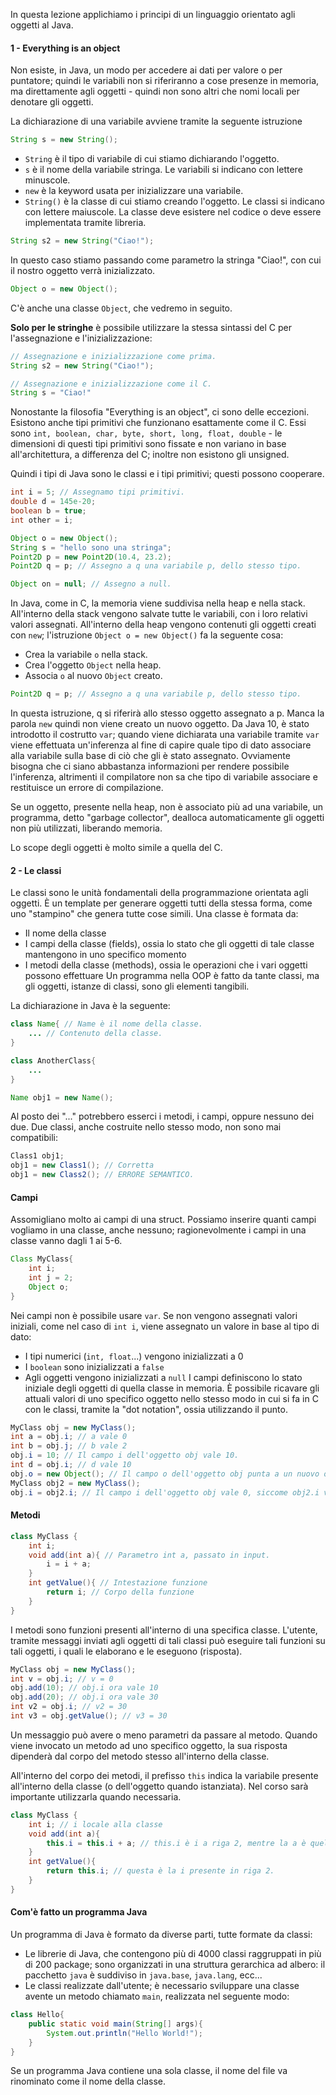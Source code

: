 In questa lezione applichiamo i principi di un linguaggio orientato agli oggetti al Java.

#### 1 - Everything is an object
Non esiste, in Java, un modo per accedere ai dati per valore o per puntatore; quindi le variabili non si riferiranno a cose presenze in memoria, ma direttamente agli oggetti - quindi non sono altri che nomi locali per denotare gli oggetti. 

La dichiarazione di una variabile avviene tramite la seguente istruzione
```java
String s = new String();
```
- `String` è il tipo di variabile di cui stiamo dichiarando l'oggetto.
- `s` è il nome della variabile stringa. Le variabili si indicano con lettere minuscole.
- `new` è la keyword usata per inizializzare una variabile.
- `String()` è la classe di cui stiamo creando l'oggetto. Le classi si indicano con lettere maiuscole. La classe deve esistere nel codice o deve essere implementata tramite libreria.
```java
String s2 = new String("Ciao!");
```
In questo caso stiamo passando come parametro la stringa "Ciao!", con cui il nostro oggetto verrà inizializzato. 
```java
Object o = new Object();
```
C'è anche una classe `Object`, che vedremo in seguito.

**Solo per le stringhe** è possibile utilizzare la stessa sintassi del C per l'assegnazione e l'inizializzazione:
```java
// Assegnazione e inizializzazione come prima.
String s2 = new String("Ciao!");

// Assegnazione e inizializzazione come il C.
String s = "Ciao!"
```

Nonostante la filosofia "Everything is an object", ci sono delle eccezioni. Esistono anche tipi primitivi che funzionano esattamente come il C. Essi sono `int, boolean, char, byte, short, long, float, double` - le dimensioni di questi tipi primitivi sono fissate e non variano in base all'architettura, a differenza del C; inoltre non esistono gli unsigned. 

Quindi i tipi di Java sono le classi e i tipi primitivi; questi possono cooperare.

```java
int i = 5; // Assegnamo tipi primitivi.
double d = 145e-20;
boolean b = true;
int other = i;

Object o = new Object();
String s = "hello sono una stringa";
Point2D p = new Point2D(10.4, 23.2);
Point2D q = p; // Assegno a q una variabile p, dello stesso tipo.

Object on = null; // Assegno a null.
```

In Java, come in C, la memoria viene suddivisa nella heap e nella stack. All'interno della stack vengono salvate tutte le variabili, con i loro relativi valori assegnati. All'interno della heap vengono contenuti gli oggetti creati con `new`; l'istruzione `Object o = new Object()` fa la seguente cosa:
- Crea la variabile `o` nella stack.
- Crea l'oggetto `Object` nella heap.
- Associa `o` al nuovo `Object` creato.
```java
Point2D q = p; // Assegno a q una variabile p, dello stesso tipo.
```
In questa istruzione, q si riferirà allo stesso oggetto assegnato a p. Manca la parola `new` quindi non viene creato un nuovo oggetto.
Da Java 10, è stato introdotto il costrutto `var`; quando viene dichiarata una variabile tramite `var` viene effettuata un'inferenza al fine di capire quale tipo di dato associare alla variabile sulla base di ciò che gli è stato assegnato. Ovviamente bisogna che ci siano abbastanza informazioni per rendere possibile l'inferenza, altrimenti il compilatore non sa che tipo di variabile associare e restituisce un errore di compilazione.

Se un oggetto, presente nella heap, non è associato più ad una variabile, un programma, detto "garbage collector", dealloca automaticamente gli oggetti non più utilizzati, liberando memoria.

Lo scope degli oggetti è molto simile a quella del C.
#### 2 - Le classi
Le classi sono le unità fondamentali della programmazione orientata agli oggetti. È un template per generare oggetti tutti della stessa forma, come uno "stampino" che genera tutte cose simili. Una classe è formata da:
- Il nome della classe
- I campi della classe (fields), ossia lo stato che gli oggetti di tale classe mantengono in uno specifico momento
- I metodi della classe (methods), ossia le operazioni che i vari oggetti possono effettuare
Un programma nella OOP è fatto da tante classi, ma gli oggetti, istanze di classi, sono gli elementi tangibili.

La dichiarazione in Java è la seguente:
```java
class Name{ // Name è il nome della classe.
	... // Contenuto della classe.
}

class AnotherClass{
	...
}

Name obj1 = new Name();
```
Al posto dei "..." potrebbero esserci i metodi, i campi, oppure nessuno dei due.
Due classi, anche costruite nello stesso modo, non sono mai compatibili:
```java 
Class1 obj1;
obj1 = new Class1(); // Corretta
obj1 = new Class2(); // ERRORE SEMANTICO.
```

#### Campi
Assomigliano molto ai campi di una struct. 
Possiamo inserire quanti campi vogliamo in una classe, anche nessuno; ragionevolmente i campi in una classe vanno dagli 1 ai 5-6.
```java
Class MyClass{
	int i;
	int j = 2;
	Object o;
}
```
Nei campi non è possibile usare `var`. Se non vengono assegnati valori iniziali, come nel caso di `int i`, viene assegnato un valore in base al tipo di dato:
- I tipi numerici (`int, float`...) vengono inizializzati a 0
- I `boolean` sono inizializzati a `false`
- Agli oggetti vengono inizializzati a `null`
I campi definiscono lo stato iniziale degli oggetti di quella classe in memoria. È possibile ricavare gli attuali valori di uno specifico oggetto nello stesso modo in cui si fa in C con le classi, tramite la "dot notation", ossia utilizzando il punto.
```java
MyClass obj = new MyClass();
int a = obj.i; // a vale 0
int b = obj.j; // b vale 2
obj.i = 10; // Il campo i dell'oggetto obj vale 10.
int d = obj.i; // d vale 10
obj.o = new Object(); // Il campo o dell'oggetto obj punta a un nuovo oggetto creato in memoria, di tipo Object.
MyClass obj2 = new MyClass(); 
obj.i = obj2.i; // Il campo i dell'oggetto obj vale 0, siccome obj2.i vale 0.
```

#### Metodi
```java
class MyClass {
	int i;
	void add(int a){ // Parametro int a, passato in input.
		i = i + a;
	}
	int getValue(){ // Intestazione funzione
 		return i; // Corpo della funzione
	}
}
```
I metodi sono funzioni presenti all'interno di una specifica classe. L'utente, tramite messaggi inviati agli oggetti di tali classi può eseguire tali funzioni su tali oggetti, i quali le elaborano e le eseguono (risposta). 
```java
MyClass obj = new MyClass();
int v = obj.i; // v = 0
obj.add(10); // obj.i ora vale 10
obj.add(20); // obj.i ora vale 30
int v2 = obj.i; // v2 = 30
int v3 = obj.getValue(); // v3 = 30
```
Un messaggio può avere o meno parametri da passare al metodo. Quando viene invocato un metodo ad uno specifico oggetto, la sua risposta dipenderà dal corpo del metodo stesso all'interno della classe. 

All'interno del corpo dei metodi, il prefisso `this` indica la variabile presente all'interno della classe (o dell'oggetto quando istanziata). Nel corso sarà importante utilizzarla quando necessaria.
```java
class MyClass {
	int i; // i locale alla classe
	void add(int a){ 
		this.i = this.i + a; // this.i è i a riga 2, mentre la a è quella passata come parametro.
	}
	int getValue(){
 		return this.i; // questa è la i presente in riga 2.
	}
}
```

#### Com'è fatto un programma Java
Un programma di Java è formato da diverse parti, tutte formate da classi:
- Le librerie di Java, che contengono più di 4000 classi raggruppati in più di 200 package; sono organizzati in una struttura gerarchica ad albero: il pacchetto `java` è suddiviso in `java.base`, `java.lang`, ecc...
- Le classi realizzate dall'utente; è necessario sviluppare una classe avente un metodo chiamato `main`, realizzata nel seguente modo:
```java
class Hello{
	public static void main(String[] args){
		System.out.println("Hello World!");
	}
}
```
Se un programma Java contiene una sola classe, il nome del file va rinominato come il nome della classe.